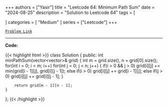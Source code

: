 
+++
authors = ["Yasir"]
title = "Leetcode 64: Minimum Path Sum"
date = "2024-08-25"
description = "Solution to Leetcode 64"
tags = [
    
]
categories = [
    "Medium"
]
series = ["Leetcode"]
+++



[`Problem Link`](https://leetcode.com/problems/minimum-path-sum/description/)

---

**Code:**

{{< highlight html >}}
class Solution {
public:
    int minPathSum(vector<vector<int>>& grid) {
        int m = grid.size(), n = grid[0].size();
        for(int i = 0; i < m; i++)
        for(int j = 0; j < n; j++)
        {
                 if(i > 0 && j > 0) grid[i][j] += min(grid[i - 1][j], grid[i][j - 1]);
            else if(i > 0) grid[i][j] += grid[i - 1][j];
            else if(j > 0) grid[i][j] += grid[i][j - 1];
        }
        
        return grid[m - 1][n - 1];
    }
};
{{< /highlight >}}

